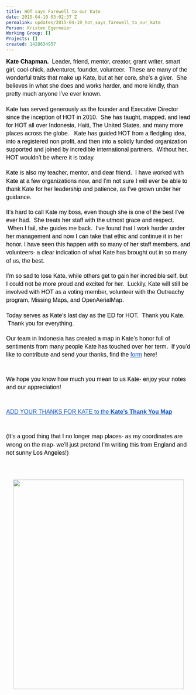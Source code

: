 ```yaml
---
title: HOT says Farewell to our Kate
date: 2015-04-10 03:02:37 Z
permalink: updates/2015-04-10_hot_says_farewell_to_our_kate
Person: Kristen Egermeier
Working Group: []
Projects: []
created: 1428634957
---
```


<p style="line-height: 1.38; margin-top: 0pt; margin-bottom: 0pt;" dir="ltr"><strong id="docs-internal-guid-4f4a8961-a146-56ef-d894-6299b06f5345" style="font-weight: normal;"></strong><span style="font-size: 16px; font-family: Arial; color: #000000; background-color: transparent; font-weight: normal; font-style: normal; font-variant: normal; text-decoration: none; vertical-align: baseline; white-space: pre-wrap;"><strong>Kate Chapman. &nbsp;</strong>Leader, friend, mentor, creator, grant writer, smart girl, cool-chick, adventurer, founder, volunteer. &nbsp;These are many of the wonderful traits that make up Kate, but at her core, she’s a giver. &nbsp;She believes in what she does and works harder, and more kindly, than pretty much anyone I’ve ever known. &nbsp;</span></p><p style="line-height: 1.38; margin-top: 0pt; margin-bottom: 0pt;" dir="ltr">&nbsp;</p><p style="line-height: 1.38; margin-top: 0pt; margin-bottom: 0pt;" dir="ltr"><span style="font-size: 16px; font-family: Arial; color: #000000; background-color: transparent; font-weight: normal; font-style: normal; font-variant: normal; text-decoration: none; vertical-align: baseline; white-space: pre-wrap;">Kate has served generously as the founder and Executive Director since the inception of HOT in 2010. &nbsp;She has taught, mapped, and lead for HOT all over Indonesia, Haiti, The United States, and many more places across the globe. &nbsp;&nbsp;Kate has guided HOT from a fledgling idea, into a registered non profit, and then into a solidly funded organization supported and joined by incredible international partners. &nbsp;Without her, HOT wouldn’t be where it is today. &nbsp;</span></p><p style="line-height: 1.38; margin-top: 0pt; margin-bottom: 0pt;" dir="ltr"><strong style="font-weight: normal;">&nbsp;</strong></p><p style="line-height: 1.38; margin-top: 0pt; margin-bottom: 0pt;" dir="ltr"><span style="font-size: 16px; font-family: Arial; color: #000000; background-color: transparent; font-weight: normal; font-style: normal; font-variant: normal; text-decoration: none; vertical-align: baseline; white-space: pre-wrap;">Kate is also my teacher, mentor, and dear friend. &nbsp;I have worked with Kate at a few organizations now, and I’m not sure I will ever be able to thank Kate for her leadership and patience, as I’ve grown under her guidance.</span></p><p style="line-height: 1.38; margin-top: 0pt; margin-bottom: 0pt;" dir="ltr"><strong style="font-weight: normal;">&nbsp;</strong></p><p style="line-height: 1.38; margin-top: 0pt; margin-bottom: 0pt;" dir="ltr"><span style="font-size: 16px; font-family: Arial; color: #000000; background-color: transparent; font-weight: normal; font-style: normal; font-variant: normal; text-decoration: none; vertical-align: baseline; white-space: pre-wrap;">It’s hard to call Kate my boss, even though she is one of the best I’ve ever had. &nbsp;She treats her staff with the utmost grace and respect. &nbsp;When I fail, she guides me back. &nbsp;I’ve found that I work harder under her management and now I can take that ethic and continue it in her honor. I have seen this happen with so many of her staff members, and volunteers- a clear indication of what Kate has brought out in so many of us, the best. </span></p><p style="line-height: 1.38; margin-top: 0pt; margin-bottom: 0pt;" dir="ltr">&nbsp;</p><p style="line-height: 1.38; margin-top: 0pt; margin-bottom: 0pt;" dir="ltr"><span style="font-size: 16px; font-family: Arial; color: #000000; background-color: transparent; font-weight: normal; font-style: normal; font-variant: normal; text-decoration: none; vertical-align: baseline; white-space: pre-wrap;">I’m so sad to lose Kate, while others get to gain her incredible self, but I could not be more proud and excited for her. &nbsp;Luckily, Kate will still be involved with HOT as a voting member, volunteer with the Outreachy program, Missing Maps, and OpenAerialMap.</span></p><p style="line-height: 1.38; margin-top: 0pt; margin-bottom: 0pt;" dir="ltr">&nbsp;</p><p style="line-height: 1.38; margin-top: 0pt; margin-bottom: 0pt;" dir="ltr"><span style="font-size: 16px; font-family: Arial; color: #000000; background-color: transparent; font-weight: normal; font-style: normal; font-variant: normal; text-decoration: none; vertical-align: baseline; white-space: pre-wrap;">Today serves as Kate’s last day as the ED for HOT. &nbsp;Thank you Kate. &nbsp;Thank you for everything. &nbsp;</span></p><p style="line-height: 1.38; margin-top: 0pt; margin-bottom: 0pt;" dir="ltr">&nbsp;</p><p style="line-height: 1.38; margin-top: 0pt; margin-bottom: 0pt;" dir="ltr"><span style="font-size: 16px; font-family: Arial; color: #000000; background-color: transparent; font-weight: normal; font-style: normal; font-variant: normal; text-decoration: none; vertical-align: baseline; white-space: pre-wrap;">Our team in Indonesia has created a map in Kate’s honor full of sentiments from many people Kate has touched over her term. &nbsp;If you’d like to contribute and send your thanks, find the </span><a style="text-decoration: none;" href="https://docs.google.com/forms/d/1h9-X4d_-i5Mzum-H0qNIpKrOp2fbBNDe8hUGMQtvaJw/viewform"><span style="font-size: 16px; font-family: Arial; color: #1155cc; background-color: transparent; font-weight: normal; font-style: normal; font-variant: normal; text-decoration: underline; vertical-align: baseline; white-space: pre-wrap;">form</span></a><span style="font-size: 16px; font-family: Arial; color: #000000; background-color: transparent; font-weight: normal; font-style: normal; font-variant: normal; text-decoration: none; vertical-align: baseline; white-space: pre-wrap;"> here!</span></p><p><strong style="font-weight: normal;">&nbsp;</strong></p><p style="line-height: 1.38; margin-top: 0pt; margin-bottom: 0pt;" dir="ltr"><span style="font-size: 16px; font-family: Arial; color: #000000; background-color: transparent; font-weight: normal; font-style: normal; font-variant: normal; text-decoration: none; vertical-align: baseline; white-space: pre-wrap;">We hope you know how much you mean to us Kate- enjoy your notes and our appreciation!</span></p><p><strong style="font-weight: normal;">&nbsp;</strong></p><p style="line-height: 1.38; margin-top: 0pt; margin-bottom: 0pt;" dir="ltr"><a style="text-decoration: none;" href="http://openstreetmap.id/thankyoukate/"><span style="font-size: 16px; font-family: Arial; color: #1155cc; background-color: transparent; font-weight: normal; font-style: normal; font-variant: normal; text-decoration: underline; vertical-align: baseline; white-space: pre-wrap;">ADD YOUR THANKS FOR KATE to the <strong>Kate’s Thank You Map</strong></span></a></p><p><strong style="font-weight: normal;">&nbsp;</strong></p><p style="line-height: 1.38; margin-top: 0pt; margin-bottom: 0pt;" dir="ltr"><span style="font-size: 16px; font-family: Arial; color: #000000; background-color: transparent; font-weight: normal; font-style: normal; font-variant: normal; text-decoration: none; vertical-align: baseline; white-space: pre-wrap;">(It’s a good thing that I no longer map places- as my coordinates are wrong on the map- we’ll just pretend I’m writing this from England and not sunny Los Angeles!)</span></p><p><br><br></p><p style="line-height: 1.38; margin-top: 0pt; margin-bottom: 0pt; text-align: center;" dir="ltr"><span style="font-size: 16px; font-family: Arial; color: #000000; background-color: transparent; font-weight: normal; font-style: normal; font-variant: normal; text-decoration: none; vertical-align: baseline; white-space: pre-wrap;"><img style="border: none; transform: rotate(0.00rad); -webkit-transform: rotate(0.00rad);" src="https://lh5.googleusercontent.com/lA_izJC0tBXobrQObUqitUebpnJuoCsY8f0pjTPSXCksy2M6iHZbH8QxZVioWnUs_5rZ2d_8wgzjr9LAuhbLKSuJ6vGvsDIwawMvsawmQd8iGRDWr4WKHk58y-yYIPVmTBtj1U8" alt="" height="572px;" width="467px;"></span></p>
